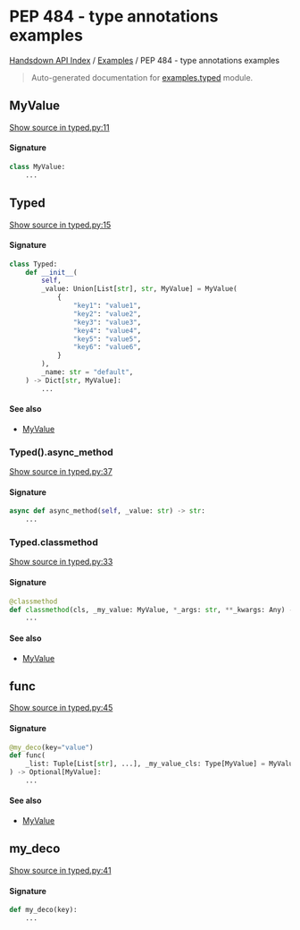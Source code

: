 # PEP 484 - type annotations examples

[Handsdown API Index](../README.md#handsdown-api-index) /
[Examples](./index.md#examples) /
PEP 484 - type annotations examples

> Auto-generated documentation for [examples.typed](https://github.com/vemel/handsdown/blob/main/examples/typed.py) module.

## MyValue

[Show source in typed.py:11](https://github.com/vemel/handsdown/blob/main/examples/typed.py#L11)

#### Signature

```python
class MyValue:
    ...
```



## Typed

[Show source in typed.py:15](https://github.com/vemel/handsdown/blob/main/examples/typed.py#L15)

#### Signature

```python
class Typed:
    def __init__(
        self,
        _value: Union[List[str], str, MyValue] = MyValue(
            {
                "key1": "value1",
                "key2": "value2",
                "key3": "value3",
                "key4": "value4",
                "key5": "value5",
                "key6": "value6",
            }
        ),
        _name: str = "default",
    ) -> Dict[str, MyValue]:
        ...
```

#### See also

- [MyValue](#myvalue)

### Typed().async_method

[Show source in typed.py:37](https://github.com/vemel/handsdown/blob/main/examples/typed.py#L37)

#### Signature

```python
async def async_method(self, _value: str) -> str:
    ...
```

### Typed.classmethod

[Show source in typed.py:33](https://github.com/vemel/handsdown/blob/main/examples/typed.py#L33)

#### Signature

```python
@classmethod
def classmethod(cls, _my_value: MyValue, *_args: str, **_kwargs: Any) -> None:
    ...
```

#### See also

- [MyValue](#myvalue)



## func

[Show source in typed.py:45](https://github.com/vemel/handsdown/blob/main/examples/typed.py#L45)

#### Signature

```python
@my_deco(key="value")
def func(
    _list: Tuple[List[str], ...], _my_value_cls: Type[MyValue] = MyValue, **_kwargs: None
) -> Optional[MyValue]:
    ...
```

#### See also

- [MyValue](#myvalue)



## my_deco

[Show source in typed.py:41](https://github.com/vemel/handsdown/blob/main/examples/typed.py#L41)

#### Signature

```python
def my_deco(key):
    ...
```
